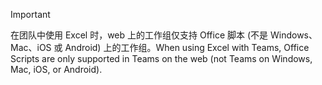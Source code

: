 > [!IMPORTANT]
> <span data-ttu-id="5ea57-101">在团队中使用 Excel 时，web 上的工作组仅支持 Office 脚本 (不是 Windows、Mac、iOS 或 Android) 上的工作组。</span><span class="sxs-lookup"><span data-stu-id="5ea57-101">When using Excel with Teams, Office Scripts are only supported in Teams on the web (not Teams on Windows, Mac, iOS, or Android).</span></span>